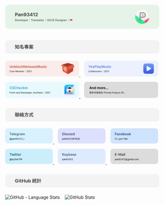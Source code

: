 # ![pan93412, a developer, translator and a UI/UX designer from 🇹🇼](components/Header/Main.svg)

## ![知名專案 | Popular projects](components/Header/Projects.svg)

<p>
    <a href="https://github.com/UnblockNeteaseMusic">
        <img width="48%" src="components/Card/Project/UNM.svg" alt="UnblockNeteaseMusic (core member, 2021)">
    </a>
    &nbsp;&nbsp;
    <a href="https://github.com/qier222/YesPlayMusic">
        <img width="48%" src="components/Card/Project/YPM.svg" alt="YesPlayMusic (collaborator, 2021)">
    </a>
</p>

<p>
    <a href="https://github.com/smhs-os-project/cscheckin-fe">
        <img width="48%" src="components/Card/Project/CSC.svg"
            alt="CSCheckin (Front-end developer & architect, 2021)">
    </a>
    &nbsp;&nbsp;
    <img width="48%" src="components/Card/Project/More.svg" alt="and more in 'Pinned Projects'...">
</p>

## ![聯絡方式 | Contact me](components/Header/Contact.svg)

<p>
    <a href="https://t.me/pan93412_r">
        <img width="31%" src="components/Card/Contact/Telegram.svg" alt="Telegram (@pan93412_r)">
    </a>
    &nbsp;&nbsp;
    <img width="31%" src="components/Card/Contact/Discord.svg" alt="Discord (pan93412#7826)">
    &nbsp;&nbsp;
    <a href="https://facebook.com/pan93412TW">
        <img width="31%" src="components/Card/Contact/Facebook.svg" alt="Facebook (Yi-Jyun Pan)">
    </a>
</p>

<p>
    <a href="https://twitter.com/byStarTW">
        <img width="31%" src="components/Card/Contact/Twitter.svg" alt="Twitter (@byStarTW)">
    </a>
    &nbsp;&nbsp;
    <a href="https://keybase.io/pan93412">
        <img width="31%" src="components/Card/Contact/Keybase.svg" alt="Keybase (pan93412)">
    </a>
    &nbsp;&nbsp;
    <img width="31%" src="components/Card/Contact/E-Mail.svg" alt="E-Mail (pan93412@gmail.com)">
</p>

## ![GitHub 統計資訊 | Statistics](components/Header/Stats.svg)

<p>
    <img width="28%" src="https://github-readme-stats.vercel.app/api/top-langs/?username=pan93412&bg_color=90,DAFFEF,FCFFFD" alt="GitHub - Language Stats">
    &nbsp;&nbsp;
    <img width="67%" src="https://github-readme-stats.vercel.app/api?username=pan93412&count_private=true&show_icons=true&bg_color=90,DAFFEF,FCFFFD" alt="GitHub Stats">
</p>
